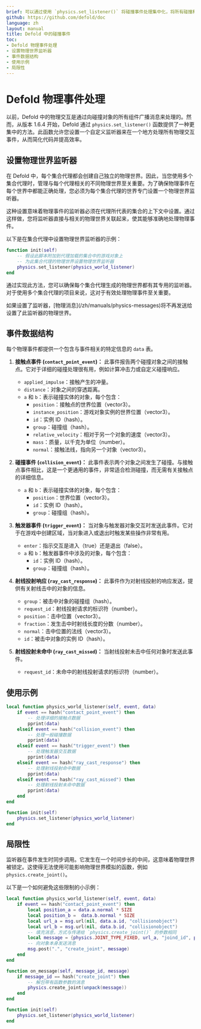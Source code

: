 ```yaml
---
brief: 可以通过使用 `physics.set_listener()` 将碰撞事件处理集中化，将所有碰撞和交互消息定向到单个指定函数。
github: https://github.com/defold/doc
language: zh
layout: manual
title: Defold 中的碰撞事件
toc:
- Defold 物理事件处理
- 设置物理世界监听器
- 事件数据结构
- 使用示例
- 局限性
---
```


# Defold 物理事件处理

以前，Defold 中的物理交互是通过向碰撞对象的所有组件广播消息来处理的。然而，从版本 1.6.4 开始，Defold 通过 `physics.set_listener()` 函数提供了一种更集中的方法。此函数允许您设置一个自定义监听器来在一个地方处理所有物理交互事件，从而简化代码并提高效率。

## 设置物理世界监听器

在 Defold 中，每个集合代理都会创建自己独立的物理世界。因此，当您使用多个集合代理时，管理与每个代理相关的不同物理世界至关重要。为了确保物理事件在每个世界中都能正确处理，您必须为每个集合代理的世界专门设置一个物理世界监听器。

这种设置意味着物理事件的监听器必须在代理所代表的集合的上下文中设置。通过这样做，您将监听器直接与相关的物理世界关联起来，使其能够准确地处理物理事件。

以下是在集合代理中设置物理世界监听器的示例：

```lua
function init(self)
    -- 假设此脚本附加到代理加载的集合中的游戏对象上
    -- 为此集合代理的物理世界设置物理世界监听器
    physics.set_listener(physics_world_listener)
end
```

通过实现此方法，您可以确保每个集合代理生成的物理世界都有其专用的监听器。对于使用多个集合代理的项目来说，这对于有效处理物理事件至关重要。

<div class='important' markdown='1'>
如果设置了监听器，[物理消息](/zh/manuals/physics-messages)将不再发送给设置了此监听器的物理世界。
</div>

## 事件数据结构

每个物理事件都提供一个包含与事件相关的特定信息的 `data` 表。

1. **接触点事件 (`contact_point_event`)：**
此事件报告两个碰撞对象之间的接触点。它对于详细的碰撞处理很有用，例如计算冲击力或自定义碰撞响应。

   - `applied_impulse`：接触产生的冲量。
   - `distance`：对象之间的穿透距离。
   - `a` 和 `b`：表示碰撞实体的对象，每个包含：
     - `position`：接触点的世界位置（vector3）。
     - `instance_position`：游戏对象实例的世界位置（vector3）。
     - `id`：实例 ID（hash）。
     - `group`：碰撞组（hash）。
     - `relative_velocity`：相对于另一个对象的速度（vector3）。
     - `mass`：质量，以千克为单位（number）。
     - `normal`：接触法线，指向另一个对象（vector3）。

2. **碰撞事件 (`collision_event`)：**
此事件表示两个对象之间发生了碰撞。与接触点事件相比，这是一个更通用的事件，非常适合检测碰撞，而无需有关接触点的详细信息。

   - `a` 和 `b`：表示碰撞实体的对象，每个包含：
     - `position`：世界位置（vector3）。
     - `id`：实例 ID（hash）。
     - `group`：碰撞组（hash）。

3. **触发器事件 (`trigger_event`)：** 
当对象与触发器对象交互时发送此事件。它对于在游戏中创建区域，当对象进入或退出时触发某些操作非常有用。

   - `enter`：指示交互是进入（true）还是退出（false）。
   - `a` 和 `b`：触发器事件中涉及的对象，每个包含：
     - `id`：实例 ID（hash）。
     - `group`：碰撞组（hash）。

4. **射线投射响应 (`ray_cast_response`)：**
此事件作为对射线投射的响应发送，提供有关射线击中的对象的信息。

   - `group`：被击中对象的碰撞组（hash）。
   - `request_id`：射线投射请求的标识符（number）。
   - `position`：击中位置（vector3）。
   - `fraction`：发生击中时射线长度的分数（number）。
   - `normal`：击中位置的法线（vector3）。
   - `id`：被击中对象的实例 ID（hash）。

5. **射线投射未命中 (`ray_cast_missed`)：**
当射线投射未击中任何对象时发送此事件。

   - `request_id`：未命中的射线投射请求的标识符（number）。

## 使用示例

```lua
local function physics_world_listener(self, event, data)
    if event == hash("contact_point_event") then
        -- 处理详细的接触点数据
        pprint(data)
    elseif event == hash("collision_event") then
        -- 处理一般碰撞数据
        pprint(data)
    elseif event == hash("trigger_event") then
        -- 处理触发器交互数据
        pprint(data)
    elseif event == hash("ray_cast_response") then
        -- 处理射线投射命中数据
        pprint(data)
    elseif event == hash("ray_cast_missed") then
        -- 处理射线投射未命中数据
        pprint(data)
    end
end

function init(self)
    physics.set_listener(physics_world_listener)
end
```

## 局限性

监听器在事件发生时同步调用。它发生在一个时间步长的中间，这意味着物理世界被锁定。这使得无法使用可能影响物理世界模拟的函数，例如 `physics.create_joint()`。

以下是一个如何避免这些限制的小示例：
```lua
local function physics_world_listener(self, event, data)
    if event == hash("contact_point_event") then
        local position_a = data.a.normal * SIZE
        local position_b =  data.b.normal * SIZE
        local url_a = msg.url(nil, data.a.id, "collisionobject")
        local url_b = msg.url(nil, data.b.id, "collisionobject")
        -- 填充消息，方式与传递给 `physics.create_joint()` 的参数相同
        local message = {physics.JOINT_TYPE_FIXED, url_a, "joind_id", position_a, url_b, position_b, {max_length = SIZE}}
        -- 向对象本身发送消息
        msg.post(".", "create_joint", message)
    end
end

function on_message(self, message_id, message)
    if message_id == hash("create_joint") then
        -- 解包带有函数参数的消息
        physics.create_joint(unpack(message))
    end
end

function init(self)
    physics.set_listener(physics_world_listener)
end
```